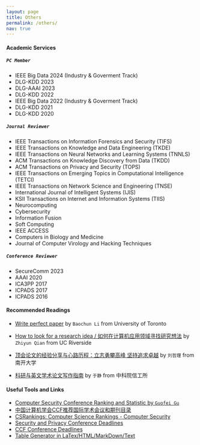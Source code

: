 ```yaml
---
layout: page
title: Others
permalink: /others/
nav: true
---
```


#### Academic Services

##### `PC Member`
- IEEE Big Data 2024 (Industry & Goverment Track)
- DLG-KDD 2023
- DLG-AAAI 2023
- DLG-KDD 2022
- IEEE Big Data 2022 (Industry & Goverment Track)
- DLG-KDD 2021
- DLG-KDD 2020


##### `Journal Reviewer`
- IEEE Transactions on Information Forensics and Security (TIFS)
- IEEE Transactions on Knowledge and Data Engineering (TKDE)
- IEEE Transactions on Neural Networks and Learning Systems (TNNLS)
- ACM Transactions on Knowledge Discovery from Data (TKDD)
- ACM Transactions on Privacy and Security (TOPS)
- IEEE Transactions on Emerging Topics in Computational Intelligence (TETCI)
- IEEE Transactions on Network Science and Engineering (TNSE)
- International Journal of Intelligent Systems (IJIS)
- KSII Transactions on Internet and Information Systems (TIIS)
- Neurocomputing
- Cybersecurity
- Information Fusion
- Soft Computing
- IEEE ACCESS
- Computers in Biology and Medicine
- Journal of Computer Virology and Hacking Techniques


##### `Conference Reviewer`
- SecureComm 2023
- AAAI 2020
- ICA3PP 2017
- ICPADS 2017
- ICPADS 2016

#### Recommended Readings

- [Write perfect paper](https://iqua.ece.toronto.edu/papers/writing-perfect-papers-2021.pdf) by `Baochun Li` from University of Toronto

- [How to look for a research idea / 如何在计算机应用领域寻找研究想法](https://zhuanlan.zhihu.com/p/341685279) by `Zhiyun Qian` from UC Riverside

- [顶会论文的经验分享与心路历程：立志勇攀高峰 坚持追求卓越](https://zhuanlan.zhihu.com/p/512528671) by `刘哲理` from 南开大学

- [科研与英文学术论文写作指南](https://mmlab-iie.github.io/course/) by `于静` from 中科院信工所


#### Useful Tools and Links

- [Computer Security Conference Ranking and Statistic by `Guofei Gu`](https://people.engr.tamu.edu/guofei/sec_conf_stat.htm)
- [中国计算机学会CCF推荐国际学术会议和期刊目录](https://www.ccf.org.cn/Academic_Evaluation/By_category/)
- [CSRankings: Computer Science Rankings - Computer Security](http://csrankings.org/#/fromyear/2011/toyear/2021/index?none&cn)
- [Security and Privacy Conference Deadlines](https://sec-deadlines.github.io/)
- [CCF Conference Deadlines](https://ccfddl.github.io/)
- [Table Generator in LaTex/HTML/MarkDown/Text](https://www.tablesgenerator.com)
